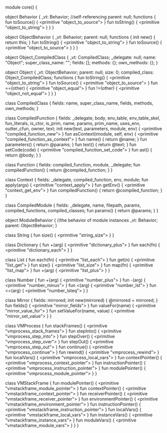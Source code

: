 module core() {

  object Behavior {
    _vt: Behavior; //self-referencing
    parent: null;
    functions {
      fun toSource() {
          <primitive "object_to_source">
      }
      fun toString() {
          <primitive "object_to_string">
      }
    }
  }

  object ObjectBehavior {
    _vt: Behavior;
    parent: null;
    functions {
      init new() {
        return this;
      }
      fun toString() {
          <primitive "object_to_string">
      }
      fun toSource() {
          <primitive "object_to_source">
      }
    }
  }

  object Object_CompiledClass {
    _vt: CompiledClass;
    _delegate: null;
    name: "Object";
    super_class_name: "";
    fields: [];
    methods: {};
    own_methods: {};
  }

  object Object {
    _vt: ObjectBehavior;
    parent: null;
    size: 0;
    compiled_class: Object_CompiledClass;
    functions {
      fun toString() {
          <primitive "object_to_string">
      }
      fun toSource() {
          <primitive "object_to_source">
      }
      fun ==(other) {
          <primitive "object_equal">
      }
      fun !=(other) {
          <primitive "object_not_equal">
      }
    }
  }

  class CompiledClass {
    fields: name, super_class_name, fields, methods, own_methods;
  }

  class CompiledFunction {
    fields: _delegate, body, env_table, env_table_skel, fun_literals, is_ctor,
            is_prim, name, params, prim_name, uses_env, outter_cfun, owner,
            text;
    init new(text, parameters, module, env) {
      <primitive "compiled_function_new">
    }
    fun asContext(imodule, self, env) {
      <primitive "compiled_function_as_context">
    }
    fun name() {
      return @name;
    }
    fun parameters() {
      return @params;
    }
    fun text() {
      return @text;
    }
    fun setCode(code) {
      <primitive "compiled_function_set_code">
    }
    fun ast() {
      return @body;
    }
  }

  class Function {
    fields: compiled_function, module, _delegate;
    fun compiledFunction() {
      return @compiled_function;
    }
  }

  class Context {
    fields: _delegate, compiled_function, env, module;
    fun apply(args) {
      <primitive "context_apply">
    }
    fun getEnv() {
      <primitive "context_get_env">
    }
    fun compiledFunction() {
      return @compiled_function;
    }
  }

  class CompiledModule {
    fields: _delegate, name, filepath, params, compiled_functions, compiled_classes;
    fun params() {
      return @params;
    }
  }

  object ModuleBehavior { //the behavior of module instances
    _vt: Behavior;
    parent: ObjectBehavior;
  }

  class String {
    fun size() {
      <primitive "string_size">
    }
  }

  class Dictionary {
    fun +(arg) {
      <primitive "dictionary_plus">
    }
    fun each(fn) {
      <primitive "dictionary_each">
    }
  }

  class List {
    fun each(fn) {
      <primitive "list_each">
    }
    fun get(n) {
      <primitive "list_get">
    }
    fun size() {
      <primitive "list_size">
    }
    fun map(fn) {
      <primitive "list_map">
    }
    fun +(arg) {
      <primitive "list_plus">
    }
  }

  class Number {
    fun +(arg) {
      <primitive "number_plus">
    }
    fun -(arg) {
      <primitive "number_minus">
    }
    fun <(arg) {
      <primitive "number_lst">
    }
    fun <=(arg) {
      <primitive "number_lsteq">
    }
  }

  class Mirror {
    fields: mirrored;
    init new(mirrored) {
      @mirrored = mirrored;
    }
    fun fields() {
      <primitive "mirror_fields">
    }
    fun valueFor(name) {
      <primitive "mirror_value_for">
    }
    fun setValueFor(name, value) {
      <primitive "mirror_set_value">
    }
  }

  class VMProcess {
    fun stackFrames() {
      <primitive "vmprocess_stack_frames">
    }
    fun stepInto() {
      <primitive "vmprocess_step_into">
    }
    fun stepOver() {
      <primitive "vmprocess_step_over">
    }
    fun stepOut() {
      <primitive "vmprocess_step_out">
    }
    fun continue() {
      <primitive "vmprocess_continue">
    }
    fun rewind() {
      <primitive "vmprocess_rewind">
    }
    fun localVars() {
      <primitive "vmprocess_local_vars">
    }
    fun contextPointer() {
      <primitive "vmprocess_context_pointer">
    }
    fun instructionPointer() {
      <primitive "vmprocess_instruction_pointer">
    }
    fun modulePointer() {
      <primitive "vmprocess_module_pointer">
    }
  }

  class VMStackFrame {
    fun modulePointer() {
      <primitive "vmstackframe_module_pointer">
    }
    fun contextPointer() {
      <primitive "vmstackframe_context_pointer">
    }
    fun receiverPointer() {
      <primitive "vmstackframe_receiver_pointer">
    }
    fun environmentPointer() {
      <primitive "vmstackframe_environment_pointer">
    }
    fun instructionPointer() {
      <primitive "vmstackframe_instruction_pointer">
    }
    fun localVars() {
      <primitive "vmstackframe_local_vars">
    }
    fun instanceVars() {
      <primitive "vmstackframe_instance_vars">
    }
    fun moduleVars() {
      <primitive "vmstackframe_module_vars">
    }
  }
}
